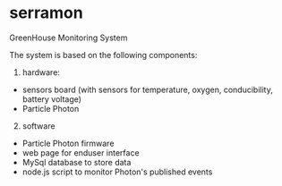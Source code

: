 # serramon
GreenHouse Monitoring System

The system is based on the following components:

1. hardware:
  -  sensors board (with sensors for temperature, oxygen, conducibility, battery voltage)
  -  Particle Photon

2. software
  - Particle Photon firmware
  - web page for enduser interface
  - MySql database to store data
  - node.js script to monitor Photon's published events


